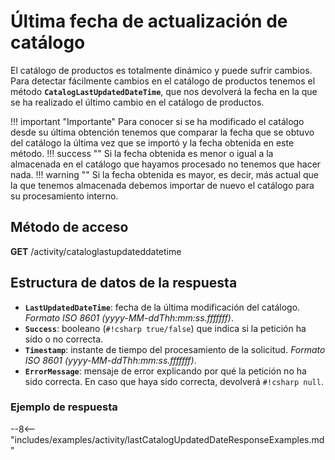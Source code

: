 # Última fecha de actualización de catálogo

El catálogo de productos es totalmente dinámico y puede sufrir cambios. Para detectar fácilmente cambios en el catálogo de productos tenemos el método **``CatalogLastUpdatedDateTime``**, que nos devolverá la fecha en la que se ha realizado el último cambio en el catálogo de productos.

!!! important "Importante"
    Para conocer si se ha modificado el catálogo desde su última obtención tenemos que comparar la fecha que se obtuvo del catálogo la última vez que se importó y la fecha obtenida en este método.
    !!! success ""
        Si la fecha obtenida es menor o igual a la almacenada en el catálogo que hayamos procesado no tenemos que hacer nada.
    !!! warning ""
        Si la fecha obtenida es mayor, es decir, más actual que la que tenemos almacenada debemos importar de nuevo el catálogo para su procesamiento interno.

## Método de acceso

**GET** /activity/cataloglastupdateddatetime

## Estructura de datos de la respuesta

- **``LastUpdatedDateTime``**: fecha de la última modificación del catálogo. *Formato ISO 8601 (yyyy-MM-ddThh:mm:ss.fffffff)*.
- **``Success``**: booleano (``#!csharp true/false``) que indica si la petición ha sido o no correcta.
- **``Timestamp``**: instante de tiempo del procesamiento de la solicitud. *Formato ISO 8601 (yyyy-MM-ddThh:mm:ss.fffffff)*.
- **``ErrorMessage``**: mensaje de error explicando por qué la petición no ha sido correcta. En caso que haya sido correcta, devolverá ``#!csharp null``.

### Ejemplo de respuesta

--8<-- "includes/examples/activity/lastCatalogUpdatedDateResponseExamples.md"
